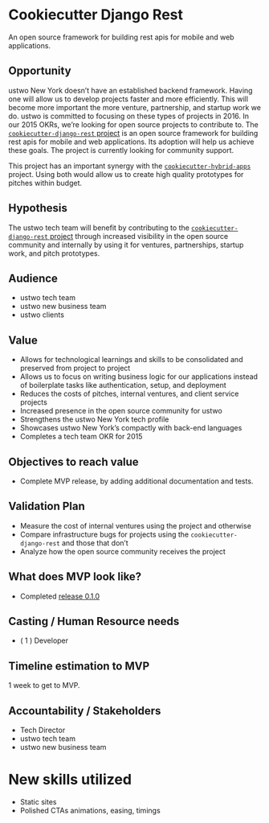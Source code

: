 # Cookiecutter Django Rest
An open source framework for building rest apis for mobile and web applications.

## Opportunity
ustwo New York doesn’t have an established backend framework. Having one will allow us to develop projects faster and more efficiently. This will become more important the more venture, partnership, and startup work we do. ustwo is committed to focusing on these types of projects in 2016. In our 2015 OKRs, we’re looking for open source projects to contribute to. The [`cookiecutter-django-rest` project](https://github.com/agconti/cookiecutter-django-rest) is an open source framework for building rest apis for mobile and web applications. Its adoption will help us achieve these goals. The project is currently looking for community support.

This project has an important synergy with the [`cookiecutter-hybrid-apps`](cookiecutter-hybrid-apps.md) project. Using both would allow us to create high quality prototypes for pitches within budget.

## Hypothesis
The ustwo tech team will benefit by contributing to the [`cookiecutter-django-rest` project](https://github.com/agconti/cookiecutter-django-rest) through increased visibility in the open source community and internally by using it for ventures, partnerships, startup work, and pitch prototypes.  

## Audience

- ustwo tech team
- ustwo new business team
- ustwo clients

## Value

- Allows for technological learnings and skills to be consolidated and preserved from project to project
- Allows us to focus on writing business logic for our applications instead of boilerplate tasks like authentication, setup, and deployment
- Reduces the costs of pitches, internal ventures, and client service projects
- Increased presence in the open source community for ustwo
- Strengthens the ustwo New York tech profile
- Showcases ustwo New York’s compactly with back-end languages
- Completes a tech team OKR for 2015

## Objectives to reach value

- Complete MVP release, by adding additional documentation and tests.

## Validation Plan

- Measure the cost of internal ventures using the project and otherwise
- Compare infrastructure bugs for projects using the  `cookiecutter-django-rest` and those that don’t
- Analyze how the open source community receives the project

## What does MVP look like?

- Completed [release 0.1.0](https://github.com/agconti/cookiecutter-django-rest/issues/4)

## Casting / Human Resource needs

- ( 1 ) Developer

## Timeline estimation to MVP

1 week to get to MVP.

## Accountability / Stakeholders

- Tech Director
- ustwo tech team
- ustwo new business team

# New skills utilized

- Static sites
- Polished CTAs animations, easing, timings
